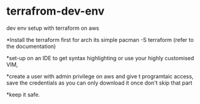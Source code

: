 # terrafrom-dev-env
dev env setup with terraform on aws

*Install the terraform first for arch its simple pacman -S terraform (refer to the documentation) 

*set-up on an IDE to get syntax highlighting or use your highly customised VIM, 

*create a user with admin privilege on aws and give t programtaic access, save the credentials as you can only download it once don't skip that part

*keep it safe.
